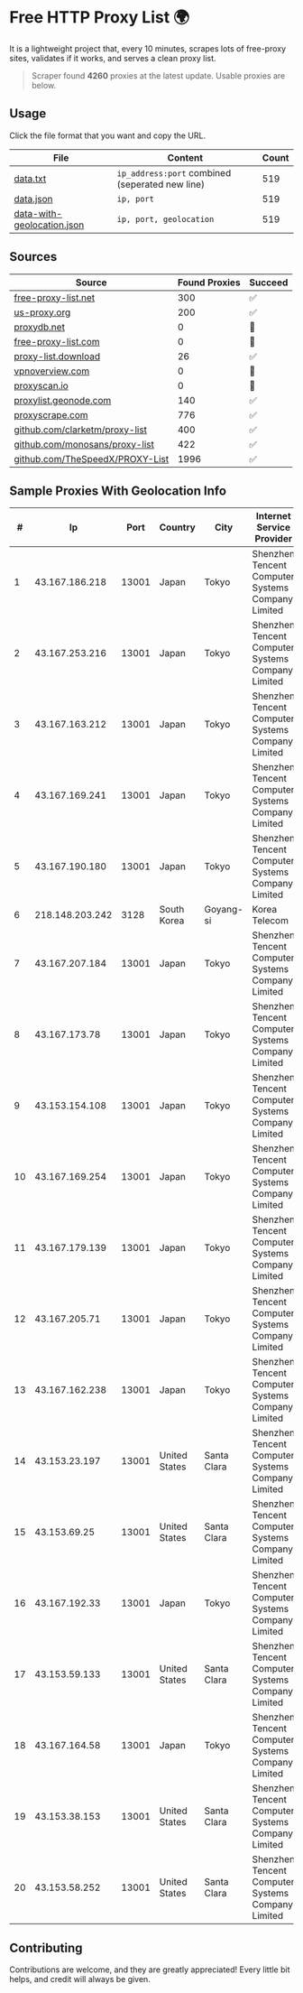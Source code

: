 
# Free HTTP Proxy List 🌍

It is a lightweight project that, every 10 minutes, scrapes lots of free-proxy sites, validates if it works, and serves a clean proxy list.


> Scraper found **4260** proxies at the latest update. Usable proxies are below.

## Usage

Click the file format that you want and copy the URL.


|File|Content|Count|
|----|-------|-----|
|[data.txt](https://raw.githubusercontent.com/themiralay/Proxy-List-World/master/data.txt)|`ip_address:port` combined (seperated new line)|519|
|[data.json](https://raw.githubusercontent.com/themiralay/Proxy-List-World/master/data.json)|`ip, port`|519|
|[data-with-geolocation.json](https://raw.githubusercontent.com/themiralay/Proxy-List-World/master/data-with-geolocation.json)|`ip, port, geolocation`|519|

## Sources

|Source|Found Proxies|Succeed|
|------|-------------|-------|
|[free-proxy-list.net](https://free-proxy-list.net)|300|✅|
|[us-proxy.org](https://www.us-proxy.org)|200|✅|
|[proxydb.net](http://proxydb.net)|0|🚫|
|[free-proxy-list.com](https://free-proxy-list.com/?page=&port=&type%5B%5D=http&type%5B%5D=https&up_time=0&search=Search)|0|🚫|
|[proxy-list.download](https://www.proxy-list.download/HTTP)|26|✅|
|[vpnoverview.com](https://vpnoverview.com/privacy/anonymous-browsing/free-proxy-servers)|0|🚫|
|[proxyscan.io](https://www.proxyscan.io)|0|🚫|
|[proxylist.geonode.com](https://proxylist.geonode.com/api/proxy-list?limit=300&page=1&sort_by=lastChecked&sort_type=desc&protocols=http,https)|140|✅|
|[proxyscrape.com](https://api.proxyscrape.com/v2/?request=displayproxies&protocol=http&timeout=10000&country=all&ssl=all&anonymity=all)|776|✅|
|[github.com/clarketm/proxy-list](https://raw.githubusercontent.com/clarketm/proxy-list/master/proxy-list-raw.txt)|400|✅|
|[github.com/monosans/proxy-list](https://raw.githubusercontent.com/monosans/proxy-list/main/proxies/http.txt)|422|✅|
|[github.com/TheSpeedX/PROXY-List](https://raw.githubusercontent.com/TheSpeedX/PROXY-List/master/http.txt)|1996|✅|


## Sample Proxies With Geolocation Info

|#|Ip|Port|Country|City|Internet Service Provider|
|-|--|----|-------|----|-------------------------|
|1|43.167.186.218|13001|Japan|Tokyo|Shenzhen Tencent Computer Systems Company Limited|
|2|43.167.253.216|13001|Japan|Tokyo|Shenzhen Tencent Computer Systems Company Limited|
|3|43.167.163.212|13001|Japan|Tokyo|Shenzhen Tencent Computer Systems Company Limited|
|4|43.167.169.241|13001|Japan|Tokyo|Shenzhen Tencent Computer Systems Company Limited|
|5|43.167.190.180|13001|Japan|Tokyo|Shenzhen Tencent Computer Systems Company Limited|
|6|218.148.203.242|3128|South Korea|Goyang-si|Korea Telecom|
|7|43.167.207.184|13001|Japan|Tokyo|Shenzhen Tencent Computer Systems Company Limited|
|8|43.167.173.78|13001|Japan|Tokyo|Shenzhen Tencent Computer Systems Company Limited|
|9|43.153.154.108|13001|Japan|Tokyo|Shenzhen Tencent Computer Systems Company Limited|
|10|43.167.169.254|13001|Japan|Tokyo|Shenzhen Tencent Computer Systems Company Limited|
|11|43.167.179.139|13001|Japan|Tokyo|Shenzhen Tencent Computer Systems Company Limited|
|12|43.167.205.71|13001|Japan|Tokyo|Shenzhen Tencent Computer Systems Company Limited|
|13|43.167.162.238|13001|Japan|Tokyo|Shenzhen Tencent Computer Systems Company Limited|
|14|43.153.23.197|13001|United States|Santa Clara|Shenzhen Tencent Computer Systems Company Limited|
|15|43.153.69.25|13001|United States|Santa Clara|Shenzhen Tencent Computer Systems Company Limited|
|16|43.167.192.33|13001|Japan|Tokyo|Shenzhen Tencent Computer Systems Company Limited|
|17|43.153.59.133|13001|United States|Santa Clara|Shenzhen Tencent Computer Systems Company Limited|
|18|43.167.164.58|13001|Japan|Tokyo|Shenzhen Tencent Computer Systems Company Limited|
|19|43.153.38.153|13001|United States|Santa Clara|Shenzhen Tencent Computer Systems Company Limited|
|20|43.153.58.252|13001|United States|Santa Clara|Shenzhen Tencent Computer Systems Company Limited|



## Contributing

Contributions are welcome, and they are greatly appreciated! Every
little bit helps, and credit will always be given.

